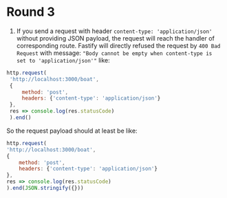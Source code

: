 # Round 3

1. If you send a request with header `content-type: 'application/json'` without providing JSON payload, the request will reach the handler of corresponding route. Fastify will directly refused the request by `400 Bad Request` with message: `"Body cannot be empty when content-type is set to 'application/json'"` like:
```javascript
http.request(
 'http://localhost:3000/boat',
 { 
     method: 'post', 
     headers: {'content-type': 'application/json'} 
 },
 res => console.log(res.statusCode)
 ).end()
```
So the request payload should at least be like:
```javascript
http.request(
'http://localhost:3000/boat',
{ 
    method: 'post', 
    headers: {'content-type': 'application/json'} 
},
res => console.log(res.statusCode)
).end(JSON.stringify({}))
```
